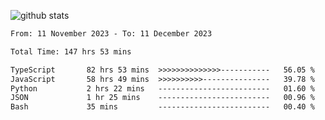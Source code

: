 
![github stats](https://github-readme-stats.vercel.app/api?username=realmahd1&show_icons=true&theme=codeSTACKr&hide_rank=true&count_private=true)

<!--START_SECTION:waka-->

```txt
From: 11 November 2023 - To: 11 December 2023

Total Time: 147 hrs 53 mins

TypeScript       82 hrs 53 mins  >>>>>>>>>>>>>>-----------   56.05 %
JavaScript       58 hrs 49 mins  >>>>>>>>>>---------------   39.78 %
Python           2 hrs 22 mins   -------------------------   01.60 %
JSON             1 hr 25 mins    -------------------------   00.96 %
Bash             35 mins         -------------------------   00.40 %
```

<!--END_SECTION:waka-->
